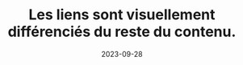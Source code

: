 ---
N: '135'
Rubrique: Liens
title: Les liens sont visuellement différenciés du reste du contenu. 
detail: Les liens sont visuellement différenciés du reste du contenu. 
abstract: 
categories: [" Liens"]
agrege: O4135-E043
opquast: '4 135'
indiceebook: '43'
description: "Règle n° 043"
weight:  043
actif: '1'
layout: rules
date: 2023-09-28
tags: ["", ""]
objectif: ["", ""]
Meo: [""]
Controle: ""
Source: ["Opquast"]
Referential: [""]
Steps: ["", ""]
---
